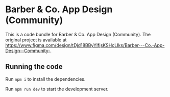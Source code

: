
  # Barber & Co. App Design (Community)

  This is a code bundle for Barber & Co. App Design (Community). The original project is available at https://www.figma.com/design/tDjd18BByYIfjsKSHcLIks/Barber---Co.-App-Design--Community-.

  ## Running the code

  Run `npm i` to install the dependencies.

  Run `npm run dev` to start the development server.
  